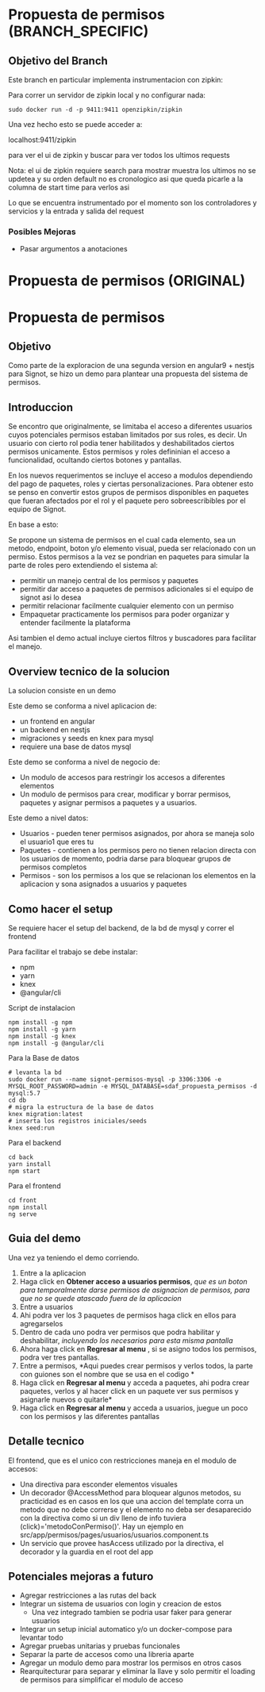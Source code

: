 # Propuesta de permisos (BRANCH_SPECIFIC)

## Objetivo del Branch
Este branch en particular implementa instrumentacion con zipkin: 

Para correr un servidor de zipkin local y no configurar nada:
```shell
sudo docker run -d -p 9411:9411 openzipkin/zipkin
```

Una vez hecho esto se puede acceder a:

localhost:9411/zipkin

para ver el ui de zipkin y buscar para ver todos los ultimos requests

Nota: el ui de zipkin requiere search para mostrar muestra los ultimos no se updetea y su orden default no es cronologico asi que queda picarle a la columna de start time para verlos asi

Lo que se encuentra instrumentado por el momento son los controladores y servicios y la entrada y salida del request

### Posibles Mejoras
- Pasar argumentos a anotaciones

# Propuesta de permisos (ORIGINAL)
# Propuesta de permisos

## Objetivo
Como parte de la exploracion de una segunda version en angular9 + nestjs para Signot, se hizo un demo para plantear una propuesta del sistema de permisos.

## Introduccion

  Se encontro que originalmente, se limitaba el acceso a diferentes usuarios cuyos potenciales permisos estaban limitados por sus roles, es decir. Un usuario con cierto rol podia tener habilitados y deshabilitados ciertos permisos unicamente. Estos permisos y roles defininian el acceso a funcionalidad, ocultando ciertos botones y pantallas.

  En los nuevos requerimentos se incluye el acceso a modulos dependiendo del pago de paquetes, roles y ciertas personalizaciones. Para obtener esto se penso en convertir estos grupos de permisos disponibles en paquetes que fueran afectados por el rol y el paquete pero sobreescribibles por el equipo de Signot.

  En base a esto:

  Se propone un sistema de permisos en el cual cada elemento, sea un metodo, endpoint, boton y/o elemento visual, pueda ser relacionado con un permiso. Estos permisos a la vez se pondrian en paquetes para simular la parte de roles pero extendiendo el sistema al:
  - permitir un manejo central de los permisos y paquetes
  - permitir dar acceso a paquetes de permisos adicionales si el equipo de signot asi lo desea
  - permitir relacionar facilmente cualquier elemento con un permiso
  - Empaquetar practicamente los permisos para poder organizar y entender facilmente la plataforma

  Asi tambien el demo actual incluye ciertos filtros y buscadores para facilitar el manejo.

## Overview tecnico de la solucion

  La solucion consiste en un demo

  Este demo se conforma a nivel aplicacion de:
  - un frontend en angular
  - un backend en nestjs
  - migraciones y seeds en knex para mysql
  - requiere una base de datos mysql

  Este demo se conforma a nivel de negocio de:
  - Un modulo de accesos para restringir los accesos a diferentes elementos
  - Un modulo de permisos para crear, modificar y borrar permisos, paquetes y asignar permisos a paquetes y a usuarios.

  Este demo a nivel datos:
  - Usuarios - pueden tener permisos asignados, por ahora se maneja solo el usuario1 que eres tu
  - Paquetes - contienen a los permisos pero no tienen relacion directa con los usuarios de momento, podria darse para bloquear grupos de permisos completos
  - Permisos - son los permisos a los que se relacionan los elementos en la aplicacion y sona asignados a usuarios y paquetes

## Como hacer el setup

  Se requiere hacer el setup del backend, de la bd de mysql y correr el frontend

  Para facilitar el trabajo se debe instalar:
  - npm
  - yarn
  - knex
  - @angular/cli

  Script de instalacion
  ```shell
  npm install -g npm
  npm install -g yarn
  npm install -g knex
  npm install -g @angular/cli
  ```

  Para la Base de datos
  ```shell
  # levanta la bd
  sudo docker run --name signot-permisos-mysql -p 3306:3306 -e MYSQL_ROOT_PASSWORD=admin -e MYSQL_DATABASE=sdaf_propuesta_permisos -d mysql:5.7
  cd db
  # migra la estructura de la base de datos
  knex migration:latest
  # inserta los registros iniciales/seeds
  knex seed:run
  ```

  Para el backend

  ```shell
  cd back
  yarn install
  npm start
  ```

  Para el frontend

  ```shell
  cd front
  npm install
  ng serve
  ```

## Guia del demo

  Una vez ya teniendo el demo corriendo.
  1. Entre a la aplicacion
  2. Haga click en **Obtener acceso a usuarios permisos**, *que es un boton para temporalmente darse permisos de asignacion de permisos, para que no se quede atascado fuera de la aplicacion*
  3. Entre a usuarios
  4. Ahi podra ver los 3 paquetes de permisos haga click en ellos para agregarselos
  5. Dentro de cada uno podra ver permisos que podra habilitar y deshabilitar, *incluyendo los necesarios para esta misma pantalla*
  6. Ahora haga click en **Regresar al menu** , si se asigno todos los permisos, podra ver tres pantallas.
  7. Entre a permisos, *Aqui puedes crear permisos y verlos todos, la parte con guiones son el nombre que se usa en el codigo *
  8. Haga click en **Regresar al menu** y acceda a paquetes, ahi podra crear paquetes, verlos y al hacer click en un paquete ver sus permisos y asignarle nuevos o quitarle*
  9. Haga click en **Regresar al menu** y acceda a usuarios, juegue un poco con los permisos y las diferentes pantallas

## Detalle tecnico

El frontend, que es el unico con restricciones maneja en el modulo de accesos:
- Una directiva para esconder elementos visuales
- Un decorador @AccessMethod para bloquear algunos metodos, su practicidad es en casos en los que una accion del template corra un metodo que no debe correrse y el elemento no deba ser desaparecido con la directiva como si un div lleno de info tuviera (click)='metodoConPermiso()'. Hay un ejemplo en src/app/permisos/pages/usuarios/usuarios.component.ts
- Un servicio que provee hasAccess utilizado por la directiva, el decorador y la guardia en el root del app

## Potenciales mejoras a futuro

  - Agregar restricciones a las rutas del back
  - Integrar un sistema de usuarios con login y creacion de estos
    - Una vez integrado tambien se podria usar faker para generar usuarios
  - Integrar un setup inicial automatico y/o un docker-compose para levantar todo
  - Agregar pruebas unitarias y pruebas funcionales
  - Separar la parte de accesos como una libreria aparte
  - Agregar un modulo demo para mostrar los permisos en otros casos
  - Rearquitecturar para separar y eliminar la llave y solo permitir el loading de permisos para simplificar el modulo de acceso

